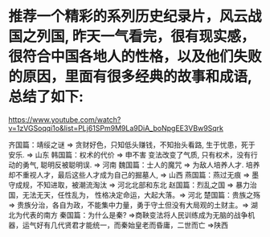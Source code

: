 # 推荐一个精彩的系列历史纪录片，风云战国之列国, 昨天一气看完，很有现实感，很符合中国各地人的性格，以及他们失败的原因，里面有很多经典的故事和成语, 总结了如下:

https://www.youtube.com/watch?v=1zVGSoqqi1o&list=PLj61SPm9M9La9DiA_boNpgEE3VBw9Sqrk
 
齐国篇：靖绥之谜 => 贪财好色，只知低头赚钱，不知抬头看路, 生于忧患，死于安乐. => 山东
韩国篇：权术的代价 => 申不害 变法改变了气质, 只有权术，没有行动的勇气, 聪明反被聪明误. => 河南
魏国篇：士人的魔咒 => 为敌人培养人才. 培养却不重视人才，最后这些人才成为自己的掘墓人, => 山西
燕国篇：燕过无痕 => 墨守成规，不知进取，被潮流淘汰 => 河北北部和东北
赵国篇：烈乱之国 => 暴力治国，无法无天，任性乱为， 性格决定命运，大起大落。=> 河北
楚国篇：贵族之殇 => 贵族分治，各自为政，不能集中力量，勇于守土但没有大局观的土财主。=> 湖北为代表的南方
秦国篇：为什么是秦? =>商鞅变法将人民训练成为无脑的战争机器，运气好有几代贤君才能统一，而秦始皇老而昏庸，二世而亡 =>陕西